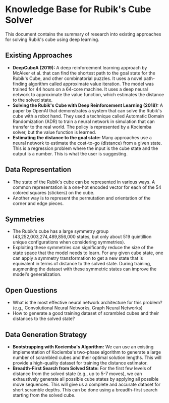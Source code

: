 # Knowledge Base for Rubik's Cube Solver

This document contains the summary of research into existing approaches for solving Rubik's cube using deep learning.

## Existing Approaches

*   **DeepCubeA (2019):** A deep reinforcement learning approach by McAleer et al. that can find the shortest path to the goal state for the Rubik's Cube, and other combinatorial puzzles. It uses a novel path-finding algorithm called approximate value iteration. The model was trained for 44 hours on a 64-core machine. It uses a deep neural network to approximate the value function, which estimates the distance to the solved state.
*   **Solving the Rubik's Cube with Deep Reinforcement Learning (2018):** A paper by OpenAI that demonstrates a system that can solve the Rubik's cube with a robot hand. They used a technique called Automatic Domain Randomization (ADR) to train a neural network in simulation that can transfer to the real world. The policy is represented by a Kociemba solver, but the value function is learned.
*   **Estimating the distance to the goal state:** Many approaches use a neural network to estimate the cost-to-go (distance) from a given state. This is a regression problem where the input is the cube state and the output is a number. This is what the user is suggesting.

## Data Representation

*   The state of the Rubik's cube can be represented in various ways. A common representation is a one-hot encoded vector for each of the 54 colored squares (stickers) on the cube.
*   Another way is to represent the permutation and orientation of the corner and edge pieces.

## Symmetries

*   The Rubik's cube has a large symmetry group (43,252,003,274,489,856,000 states, but only about 519 quintillion unique configurations when considering symmetries).
*   Exploiting these symmetries can significantly reduce the size of the state space that the model needs to learn. For any given cube state, one can apply a symmetry transformation to get a new state that is equivalent in terms of distance to the solved state. During training, augmenting the dataset with these symmetric states can improve the model's generalization.

## Open Questions

*   What is the most effective neural network architecture for this problem? (e.g., Convolutional Neural Networks, Graph Neural Networks)
*   How to generate a good training dataset of scrambled cubes and their distances to the solved state?

## Data Generation Strategy

*   **Bootstrapping with Kociemba's Algorithm:** We can use an existing implementation of Kociemba's two-phase algorithm to generate a large number of scrambled cubes and their optimal solution lengths. This will provide a high-quality dataset for training the distance estimator.
*   **Breadth-First Search from Solved State:** For the first few levels of distance from the solved state (e.g., up to 5-7 moves), we can exhaustively generate all possible cube states by applying all possible move sequences. This will give us a complete and accurate dataset for short scramble depths. This can be done using a breadth-first search starting from the solved cube.
